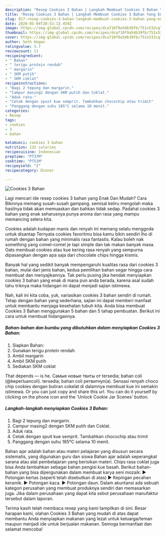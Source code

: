 ```yaml
---
description: "Resep Cookies 3 Bahan | Langkah Membuat Cookies 3 Bahan Yang Enak Dan Mudah"
title: "Resep Cookies 3 Bahan | Langkah Membuat Cookies 3 Bahan Yang Enak Dan Mudah"
slug: 817-resep-cookies-3-bahan-langkah-membuat-cookies-3-bahan-yang-enak-dan-mudah
date: 2020-05-04T20:53:13.459Z
image: https://img-global.cpcdn.com/recipes/dca710f9a54b39fb/751x532cq70/cookies-3-bahan-foto-resep-utama.jpg
thumbnail: https://img-global.cpcdn.com/recipes/dca710f9a54b39fb/751x532cq70/cookies-3-bahan-foto-resep-utama.jpg
cover: https://img-global.cpcdn.com/recipes/dca710f9a54b39fb/751x532cq70/cookies-3-bahan-foto-resep-utama.jpg
author: Seth Hogan
ratingvalue: 3.7
reviewcount: 11
recipeingredient:
- " Bahan"
- " terigu protein rendah"
- " margarin"
- " SKM putih"
- " SKM coklat"
recipeinstructions:
- "Bagi 2 tepung dan margarin."
- "Campur masing2 dengan SKM putih dan Coklat."
- "Aduk rata."
- "Cetak dengan spuit kue semprit. Tambahkan chocochip atau trimit"
- "Panggang dengan suhu 185°C selama 10 menit."
categories:
- Resep
tags:
- cookies
- 3
- bahan

katakunci: cookies 3 bahan 
nutrition: 132 calories
recipecuisine: Indonesian
preptime: "PT37M"
cooktime: "PT51M"
recipeyield: "2"
recipecategory: Dinner

---
```



![Cookies 3 Bahan](https://img-global.cpcdn.com/recipes/dca710f9a54b39fb/751x532cq70/cookies-3-bahan-foto-resep-utama.jpg)

Lagi mencari ide resep cookies 3 bahan yang Enak Dan Mudah? Cara Bikinnya memang susah-susah gampang. semisal keliru mengolah maka hasilnya tidak akan memuaskan dan bahkan tidak sedap. Padahal cookies 3 bahan yang enak seharusnya punya aroma dan rasa yang mampu memancing selera kita.

Cookies adalah kudapan manis dan renyah ini memang selalu menggoda untuk disantap Ternyata cookies favoritmu bisa kamu bikin sendiri lho di rumah dengan bahan yang minimalis rasa fantastis. Kalau boleh nak something yang comel-comel je tapi simple dan tak makan banyak masa. Oats membuat cookies atau kue kering rasa renyah yang sempurna dipasangkan dengan apa saja dari chocolate chips hingga kismis.

Banyak hal yang sedikit banyak mempengaruhi kualitas rasa dari cookies 3 bahan, mulai dari jenis bahan, kedua pemilihan bahan segar hingga cara membuat dan menyajikannya. Tak perlu pusing jika hendak menyiapkan cookies 3 bahan yang enak di mana pun anda berada, karena asal sudah tahu triknya maka hidangan ini dapat menjadi sajian istimewa.


Nah, kali ini kita coba, yuk, variasikan cookies 3 bahan sendiri di rumah. Tetap dengan bahan yang sederhana, sajian ini dapat memberi manfaat untuk membantu menjaga kesehatan tubuh kita. Anda bisa membuat Cookies 3 Bahan menggunakan 5 bahan dan 5 tahap pembuatan. Berikut ini cara untuk membuat hidangannya.

<!--inarticleads1-->

##### Bahan-bahan dan bumbu yang dibutuhkan dalam menyiapkan Cookies 3 Bahan:

1. Siapkan  Bahan:
1. Gunakan  terigu protein rendah
1. Ambil  margarin
1. Ambil  SKM putih
1. Sediakan  SKM coklat


That depends — is he. Самые новые твиты от tersedia; bahan coli (@keperluancoli). tersedia; bahan coli ретвитнул(а). Sensasi renyah choco chip cookies dengan butiran cokelat di dalamnya membuat kue ini semakin istimewa. Or you can just copy and share this url. You can do it yourself by clicking on the phone icon and the &#39;Unlock Cookie Jar Scenes&#39; button. 

<!--inarticleads2-->

##### Langkah-langkah menyiapkan Cookies 3 Bahan:

1. Bagi 2 tepung dan margarin.
1. Campur masing2 dengan SKM putih dan Coklat.
1. Aduk rata.
1. Cetak dengan spuit kue semprit. Tambahkan chocochip atau trimit
1. Panggang dengan suhu 185°C selama 10 menit.


Bahan ajar adalah bahan atau materi pelajaran yang disusun secara sistematis, yang digunakan guru dan siswa Bahan ajar adalah seperangkat sarana atau alat pembelajaran yang berisikan materi. Chips rasa coklat juga bisa Anda tambahkan sebagai bahan pengisi kue basah. Berikut bahan-bahan yang bisa dipergunakan dalam membuat karya seni mozaik: ► Potongan kertas (seperti telah disebutkan di atas) ► Kepingan pecahan keramik. ► Potongan kaca. ► Potongan daun. Dalam akuntansi ada sebuah kategori perusahan yang membuat produknya sendiri dan memasarkan juga. Jika dalam perusahaan yang dapat kita sebut perusahaan manufaktur tersebut dalam laporan. 

Terima kasih telah membaca resep yang kami tampilkan di sini. Besar harapan kami, olahan Cookies 3 Bahan yang mudah di atas dapat membantu Anda menyiapkan makanan yang lezat untuk keluarga/teman maupun menjadi ide untuk berjualan makanan. Semoga bermanfaat dan selamat mencoba!

